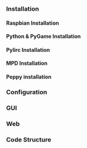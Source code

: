 ### <a name="install">Installation</a>

#### <a name="rasp">Raspbian Installation</a>
#### <a name="pypg">Python & PyGame Installation</a>
#### <a name="lirc">Pylirc Installation</a>
#### <a name="mpd">MPD Installation</a>
#### <a name="ppp">Peppy installation</a>

### <a name="config">Configuration</a>

### <a name="gui">GUI</a>

### <a name="web">Web</a>

### <a name="code">Code Structure</a>
